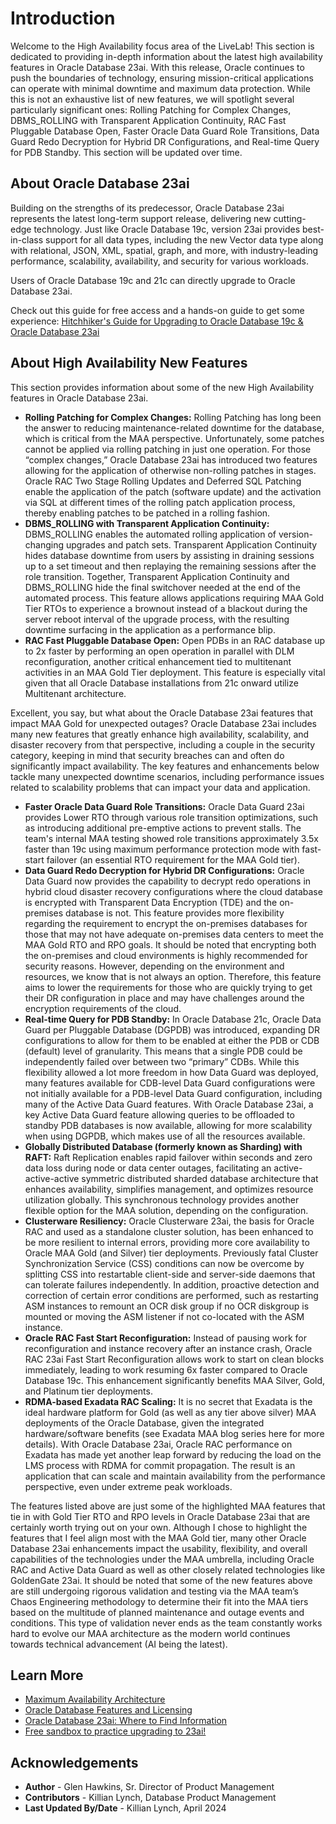 # Introduction

Welcome to the High Availability focus area of the LiveLab! This section is dedicated to providing in-depth information about the latest high availability features in Oracle Database 23ai. With this release, Oracle continues to push the boundaries of technology, ensuring mission-critical applications can operate with minimal downtime and maximum data protection. While this is not an exhaustive list of new features, we will spotlight several particularly significant ones: Rolling Patching for Complex Changes, DBMS_ROLLING with Transparent Application Continuity, RAC Fast Pluggable Database Open, Faster Oracle Data Guard Role Transitions, Data Guard Redo Decryption for Hybrid DR Configurations, and Real-time Query for PDB Standby. This section will be updated over time. 


## About Oracle Database 23ai

Building on the strengths of its predecessor, Oracle Database 23ai represents the latest long-term support release, delivering new cutting-edge technology. Just like Oracle Database 19c, version 23ai provides best-in-class support for all data types, including the new Vector data type along with relational, JSON, XML, spatial, graph, and more, with industry-leading performance, scalability, availability, and security for various workloads.

Users of Oracle Database 19c and 21c can directly upgrade to Oracle Database 23ai.

Check out this guide for free access and a hands-on guide to get some experience:
[Hitchhiker's Guide for Upgrading to Oracle Database 19c & Oracle Database 23ai](https://livelabs.oracle.com/pls/apex/dbpm/r/livelabs/view-workshop?wid=3943)

## About High Availability New Features

This section provides information about some of the new High Availability features in Oracle Database 23ai.

* **Rolling Patching for Complex Changes:** Rolling Patching has long been the answer to reducing maintenance-related downtime for the database, which is critical from the MAA perspective. Unfortunately, some patches cannot be applied via rolling patching in just one operation. For those “complex changes,” Oracle Database 23ai has introduced two features allowing for the application of otherwise non-rolling patches in stages. Oracle RAC Two Stage Rolling Updates and Deferred SQL Patching enable the application of the patch (software update) and the activation via SQL at different times of the rolling patch application process, thereby enabling patches to be patched in a rolling fashion.
* **DBMS\_ROLLING with Transparent Application Continuity:** DBMS\_ROLLING enables the automated rolling application of version-changing upgrades and patch sets. Transparent Application Continuity hides database downtime from users by assisting in draining sessions up to a set timeout and then replaying the remaining sessions after the role transition. Together, Transparent Application Continuity and DBMS\_ROLLING hide the final switchover needed at the end of the automated process. This feature allows applications requiring MAA Gold Tier RTOs to experience a brownout instead of a blackout during the server reboot interval of the upgrade process, with the resulting downtime surfacing in the application as a performance blip.
* **RAC Fast Pluggable Database Open:** Open PDBs in an RAC database up to 2x faster by performing an open operation in parallel with DLM reconfiguration, another critical enhancement tied to multitenant activities in an MAA Gold Tier deployment. This feature is especially vital given that all Oracle Database installations from 21c onward utilize Multitenant architecture.

Excellent, you say, but what about the Oracle Database 23ai features that impact MAA Gold for unexpected outages? Oracle Database 23ai includes many new features that greatly enhance high availability, scalability, and disaster recovery from that perspective, including a couple in the security category, keeping in mind that security breaches can and often do significantly impact availability. The key features and enhancements below tackle many unexpected downtime scenarios, including performance issues related to scalability problems that can impact your data and application.

* **Faster Oracle Data Guard Role Transitions:** Oracle Data Guard 23ai provides Lower RTO through various role transition optimizations, such as introducing additional pre-emptive actions to prevent stalls. The team's internal MAA testing showed role transitions approximately 3.5x faster than 19c using maximum performance protection mode with fast-start failover (an essential RTO requirement for the MAA Gold tier).
* **Data Guard Redo Decryption for Hybrid DR Configurations:** Oracle Data Guard now provides the capability to decrypt redo operations in hybrid cloud disaster recovery configurations where the cloud database is encrypted with Transparent Data Encryption (TDE) and the on-premises database is not. This feature provides more flexibility regarding the requirement to encrypt the on-premises databases for those that may not have adequate on-premises data centers to meet the MAA Gold RTO and RPO goals. It should be noted that encrypting both the on-premises and cloud environments is highly recommended for security reasons. However, depending on the environment and resources, we know that is not always an option. Therefore, this feature aims to lower the requirements for those who are quickly trying to get their DR configuration in place and may have challenges around the encryption requirements of the cloud.
* **Real-time Query for PDB Standby:** In Oracle Database 21c, Oracle Data Guard per Pluggable Database (DGPDB) was introduced, expanding DR configurations to allow for them to be enabled at either the PDB or CDB (default) level of granularity. This means that a single PDB could be independently failed over between two “primary” CDBs. While this flexibility allowed a lot more freedom in how Data Guard was deployed, many features available for CDB-level Data Guard configurations were not initially available for a PDB-level Data Guard configuration, including many of the Active Data Guard features. With Oracle Database 23ai, a key Active Data Guard feature allowing queries to be offloaded to standby PDB databases is now available, allowing for more scalability when using DGPDB, which makes use of all the resources available.
* **Globally Distributed Database (formerly known as Sharding) with RAFT:** Raft Replication enables rapid failover within seconds and zero data loss during node or data center outages, facilitating an active-active-active symmetric distributed sharded database architecture that enhances availability, simplifies management, and optimizes resource utilization globally. This synchronous technology provides another flexible option for the MAA solution, depending on the configuration.
* **Clusterware Resiliency:** Oracle Clusterware 23ai, the basis for Oracle RAC and used as a standalone cluster solution, has been enhanced to be more resilient to internal errors, providing more core availability to Oracle MAA Gold (and Silver) tier deployments. Previously fatal Cluster Synchronization Service (CSS) conditions can now be overcome by splitting CSS into restartable client-side and server-side daemons that can tolerate failures independently. In addition, proactive detection and correction of certain error conditions are performed, such as restarting ASM instances to remount an OCR disk group if no OCR diskgroup is mounted or moving the ASM listener if not co-located with the ASM instance.
* **Oracle RAC Fast Start Reconfiguration:** Instead of pausing work for reconfiguration and instance recovery after an instance crash, Oracle RAC 23ai Fast Start Reconfiguration allows work to start on clean blocks immediately, leading to work resuming 6x faster compared to Oracle Database 19c. This enhancement significantly benefits MAA Silver, Gold, and Platinum tier deployments.
* **RDMA-based Exadata RAC Scaling:** It is no secret that Exadata is the ideal hardware platform for Gold (as well as any tier above silver) MAA deployments of the Oracle Database, given the integrated hardware/software benefits (see Exadata MAA blog series here for more details). With Oracle Database 23ai, Oracle RAC performance on Exadata has made yet another leap forward by reducing the load on the LMS process with RDMA for commit propagation. The result is an application that can scale and maintain availability from the performance perspective, even under extreme peak workloads.

The features listed above are just some of the highlighted MAA features that tie in with Gold Tier RTO and RPO levels in Oracle Database 23ai that are certainly worth trying out on your own. Although I chose to highlight the features that I feel align most with the MAA Gold tier, many other Oracle Database 23ai enhancements impact the usability, flexibility, and overall capabilities of the technologies under the MAA umbrella, including Oracle RAC and Active Data Guard as well as other closely related technologies like GoldenGate 23ai. It should be noted that some of the new features above are still undergoing rigorous validation and testing via the MAA team’s Chaos Engineering methodology to determine their fit into the MAA tiers based on the multitude of planned maintenance and outage events and conditions. This type of validation never ends as the team constantly works hard to evolve our MAA architecture as the modern world continues towards technical advancement (AI being the latest).

## Learn More

* [Maximum Availability Architecture](https://blogs.oracle.com/maa/post/exploring-the-maa-gold-maa-tier-with-oracle-db-23ai#)
* [Oracle Database Features and Licensing](https://apex.oracle.com/database-features/)
* [Oracle Database 23ai: Where to Find Information](https://blogs.oracle.com/database/post/oracle-database-23ai-where-to-find-more-information)
* [Free sandbox to practice upgrading to 23ai!](https://livelabs.oracle.com/pls/apex/dbpm/r/livelabs/view-workshop?wid=3943)

## Acknowledgements
* **Author** - Glen Hawkins, Sr. Director of Product Management
* **Contributors** - Killian Lynch, Database Product Management
* **Last Updated By/Date** - Killian Lynch, April 2024
